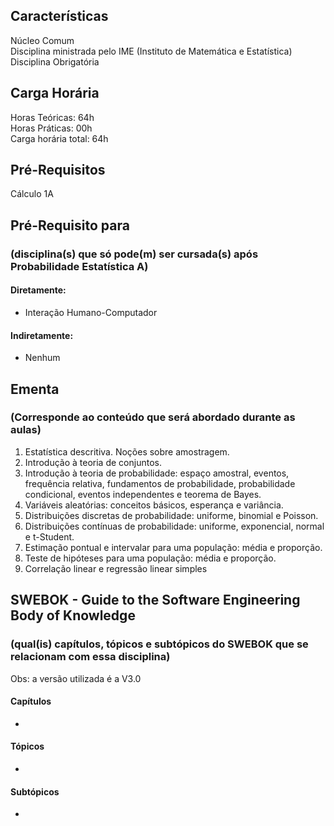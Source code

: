 ## Características  
Núcleo Comum  
Disciplina ministrada pelo IME (Instituto de Matemática e Estatística)  
Disciplina Obrigatória  

## Carga Horária  
Horas Teóricas: 64h  
Horas Práticas: 00h  
Carga horária total: 64h  

## Pré-Requisitos  
Cálculo 1A  

## Pré-Requisito para  
### (disciplina(s) que só pode(m) ser cursada(s) após Probabilidade Estatística A)  
  
#### Diretamente:
* Interação Humano-Computador     

#### Indiretamente:  
  * Nenhum

## Ementa  
### (Corresponde ao conteúdo que será abordado durante as aulas)  
1.  Estatística descritiva. Noções sobre amostragem.  
2.  Introdução à teoria de conjuntos.
3.  Introdução à teoria de probabilidade: espaço amostral, eventos, frequência relativa, fundamentos de probabilidade, probabilidade condicional, eventos independentes e teorema de Bayes.
4.  Variáveis aleatórias: conceitos básicos, esperança e variância.
5.  Distribuições discretas de probabilidade: uniforme, binomial e Poisson.
6.  Distribuições contínuas de probabilidade: uniforme, exponencial, normal e t-Student.
7.  Estimação pontual e intervalar para uma população: média e proporção.
8.  Teste de hipóteses para uma população: média e proporção.
9.  Correlação linear e regressão linear simples  

## SWEBOK - Guide to the Software Engineering Body of Knowledge
### (qual(is) capítulos, tópicos e subtópicos do SWEBOK que se relacionam com essa disciplina)  
Obs: a versão utilizada é a V3.0  

#### Capítulos  
* 

#### Tópicos  
*   

#### Subtópicos
* 